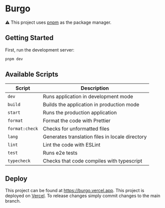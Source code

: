 # Burgo

⚠️ This project uses [pnpm](https://pnpm.io/) as the package manager.

## Getting Started

First, run the development server:

```bash
pnpm dev
```

## Available Scripts

| Script         | Description                                     |
| -------------- | ----------------------------------------------- |
| `dev`          | Runs application in development mode            |
| `build`        | Builds the application in production mode       |
| `start`        | Runs the production application                 |
| `format`       | Format the code with Prettier                   |
| `format:check` | Checks for unformatted files                    |
| `lang`         | Generates translation files in locale directory |
| `lint`         | Lint the code with ESLint                       |
| `test`         | Runs e2e tests                                  |
| `typecheck`    | Checks that code compiles with typescript       |

## Deploy

This project can be found at https://burgo.vercel.app. This project is deployed on [Vercel](https://vercel.com/). To release changes simply commit changes to the main branch.
